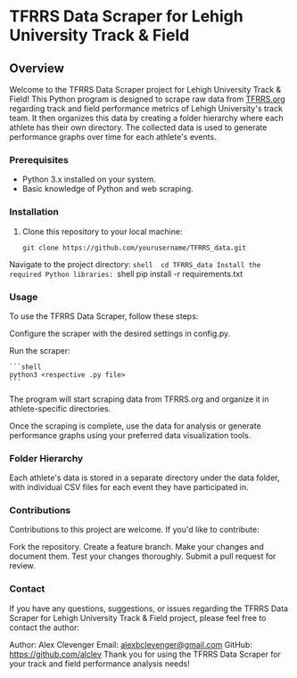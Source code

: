 # TFRRS Data Scraper for Lehigh University Track & Field

## Overview

Welcome to the TFRRS Data Scraper project for Lehigh University Track & Field! This Python program is designed to scrape raw data from [TFRRS.org](https://www.tfrrs.org) regarding track and field performance metrics of Lehigh University's track team. It then organizes this data by creating a folder hierarchy where each athlete has their own directory. The collected data is used to generate performance graphs over time for each athlete's events.

### Prerequisites

- Python 3.x installed on your system.
- Basic knowledge of Python and web scraping.

### Installation

1. Clone this repository to your local machine:

   ```shell
   git clone https://github.com/yourusername/TFRRS_data.git
Navigate to the project directory:
    ```shell 
    cd TFRRS_data
Install the required Python libraries:
    ```shell 
    pip install -r requirements.txt

### Usage
To use the TFRRS Data Scraper, follow these steps:

Configure the scraper with the desired settings in config.py.

Run the scraper:

    ```shell
    python3 <respective .py file>
    ```
The program will start scraping data from TFRRS.org and organize it in athlete-specific directories.

Once the scraping is complete, use the data for analysis or generate performance graphs using your preferred data visualization tools.

### Folder Hierarchy
Each athlete's data is stored in a separate directory under the data folder, with individual CSV files for each event they have participated in.

### Contributions
Contributions to this project are welcome. If you'd like to contribute:

Fork the repository.
Create a feature branch.
Make your changes and document them.
Test your changes thoroughly.
Submit a pull request for review.


### Contact
If you have any questions, suggestions, or issues regarding the TFRRS Data Scraper for Lehigh University Track & Field project, please feel free to contact the author:

Author: Alex Clevenger
Email: alexbclevenger@gmail.com 
GitHub: https://github.com/alclev
Thank you for using the TFRRS Data Scraper for your track and field performance analysis needs!